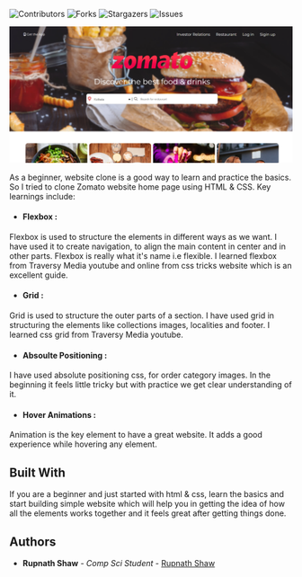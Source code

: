 

![Contributors](https://img.shields.io/github/contributors/ShaanCoding/ReadME-Generator?color=dark-green) ![Forks](https://img.shields.io/github/forks/ShaanCoding/ReadME-Generator?style=social) ![Stargazers](https://img.shields.io/github/stars/ShaanCoding/ReadME-Generator?style=social) ![Issues](https://img.shields.io/github/issues/ShaanCoding/ReadME-Generator) 



![Screen Shot](Images/screenshot.png)

As a beginner, website clone is a good way to learn and practice the basics. So I tried to clone Zomato website home page using HTML & CSS. Key learnings include:

* #### Flexbox :
Flexbox is used to structure the elements in different ways as we want. I have used it to create navigation, to align the main content in center and in other parts. Flexbox is really what it's name i.e flexible. I learned flexbox from Traversy Media youtube and online from css tricks website which is an excellent guide.

* #### Grid :
Grid is used to structure the outer parts of a section. I have used grid in structuring the elements like collections images, localities and footer. I learned css grid from Traversy Media youtube.

* #### Absoulte Positioning :
I have used absolute positioning css, for order category images. In the beginning it feels little tricky but with practice we get clear understanding of it.

* #### Hover Animations :
Animation is the key element to have a great website. It adds a good experience while hovering any element.

## Built With

If you are a beginner and just started with html & css, learn the basics and start building simple website which will help you in getting the idea of how all the elements works together and it feels great after getting things done.

## Authors

* **Rupnath Shaw** - *Comp Sci Student* - [Rupnath Shaw](https://github.com/iamrupnath) 

